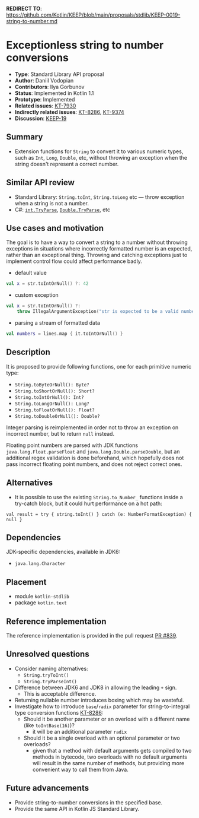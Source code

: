 **REDIRECT TO**: https://github.com/Kotlin/KEEP/blob/main/proposals/stdlib/KEEP-0019-string-to-number.md

# Exceptionless string to number conversions

* **Type**: Standard Library API proposal
* **Author**: Daniil Vodopian
* **Contributors**: Ilya Gorbunov
* **Status**: Implemented in Kotlin 1.1
* **Prototype**: Implemented
* **Related issues**: [KT-7930](https://youtrack.jetbrains.com/issue/KT-7930)
* **Indirectly related issues**: [KT-8286](https://youtrack.jetbrains.com/issue/KT-8286), [KT-9374](https://youtrack.jetbrains.com/issue/KT-9374)
* **Discussion**: [KEEP-19](https://github.com/Kotlin/KEEP/issues/19)

## Summary

* Extension functions for `String` to convert it to various numeric types, such as `Int`, `Long`, `Double`, etc,
without throwing an exception when the string doesn't represent a correct number.

## Similar API review

* Standard Library: `String.toInt`, `String.toLong` etc — throw exception when a string is not a number.
* C#: [`int.TryParse`](https://msdn.microsoft.com/en-us/library/f02979c7(v=vs.110).aspx),
[`Double.TryParse`](https://msdn.microsoft.com/en-us/library/994c0zb1(v=vs.110).aspx), etc

## Use cases and motivation

The goal is to have a way to convert a string to a number without throwing exceptions in situations
where incorrectly formatted number is an expected, rather than an exceptional thing.
Throwing and catching exceptions just to implement control flow could affect performance badly.

- default value
```kotlin
val x = str.toIntOrNull() ?: 42
```

- custom exception
```kotlin
val x = str.toIntOrNull() ?:
    throw IllegalArgumentException("str is expected to be a valid number, but was '$str'")
```

- parsing a stream of formatted data
```kotlin
val numbers = lines.map { it.toIntOrNull() }
```

## Description

It is proposed to provide following functions, one for each primitive numeric type:

* `String.toByteOrNull(): Byte?`
* `String.toShortOrNull(): Short?`
* `String.toIntOrNull(): Int?`
* `String.toLongOrNull(): Long?`
* `String.toFloatOrNull(): Float?`
* `String.toDoubleOrNull(): Double?`

Integer parsing is reimplemented in order not to throw an exception on incorrect number, but to return `null` instead.

Floating point numbers are parsed with JDK functions `java.lang.Float.parseFloat` and `java.lang.Double.parseDouble`,
but an additional regex validation is done beforehand, which hopefully does not pass incorrect floating point numbers,
and does not reject correct ones.

## Alternatives

* It is possible to use the existing `String.to_Number_` functions inside a try-catch block,
but it could hurt performance on a hot path:

```
val result = try { string.toInt() } catch (e: NumberFormatException) { null }
```

## Dependencies

JDK-specific dependencies, available in JDK6:

* `java.lang.Character`

## Placement

- module `kotlin-stdlib`
- package `kotlin.text`

## Reference implementation

The reference implementation is provided in the pull request [PR #839](https://github.com/JetBrains/kotlin/pull/839).


## Unresolved questions

* Consider naming alternatives:
    * `String.tryToInt()`
    * `String.tryParseInt()`
* Difference between JDK6 and JDK8 in allowing the leading `+` sign.
    * This is acceptable difference.
* Returning nullable number introduces boxing which may be wasteful.
* Investigate how to introduce `base`/`radix` parameter for string-to-integral type conversion functions [KT-8286](https://youtrack.jetbrains.com/issue/KT-8286):
    * Should it be another parameter or an overload with a different name (like `toIntBase(16)`)?
        - it will be an additional parameter `radix`
    * Should it be a single overload with an optional parameter or two overloads?
        - given that a method with default arguments gets compiled to two methods in bytecode, two overloads with no default arguments 
        will result in the same number of methods, but providing more convenient way to call them from Java.

## Future advancements

* Provide string-to-number conversions in the specified base.
* Provide the same API in Kotlin JS Standard Library.

